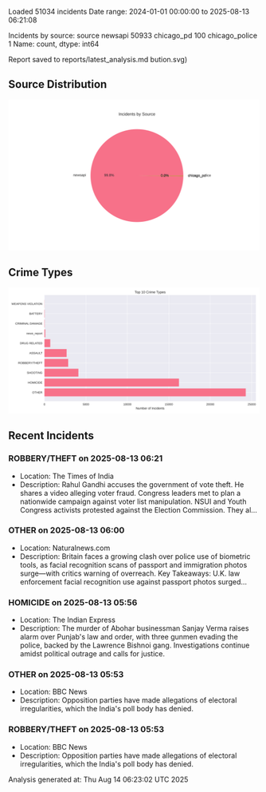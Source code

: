 
Loaded 51034 incidents
Date range: 2024-01-01 00:00:00 to 2025-08-13 06:21:08

Incidents by source:
source
newsapi           50933
chicago_pd          100
chicago_police        1
Name: count, dtype: int64

Report saved to reports/latest_analysis.md
bution.svg)

## Source Distribution
![Source Distribution](images/source_distribution.svg)

## Crime Types
![Crime Types](images/crime_types.svg)

## Recent Incidents

### ROBBERY/THEFT on 2025-08-13 06:21
- Location: The Times of India
- Description: Rahul Gandhi accuses the government of vote theft. He shares a video alleging voter fraud. Congress leaders met to plan a nationwide campaign against voter list manipulation. NSUI and Youth Congress activists protested against the Election Commission. They al…


### OTHER on 2025-08-13 06:00
- Location: Naturalnews.com
- Description: Britain faces a growing clash over police use of biometric tools, as facial recognition scans of passport and immigration photos surge—with critics warning of overreach. Key Takeaways: U.K. law enforcement facial recognition use against passport photos surged…


### HOMICIDE on 2025-08-13 05:56
- Location: The Indian Express
- Description: The murder of Abohar businessman Sanjay Verma raises alarm over Punjab's law and order, with three gunmen evading the police, backed by the Lawrence Bishnoi gang. Investigations continue amidst political outrage and calls for justice.


### OTHER on 2025-08-13 05:53
- Location: BBC News
- Description: Opposition parties have made allegations of electoral irregularities, which the India's poll body has denied.


### ROBBERY/THEFT on 2025-08-13 05:53
- Location: BBC News
- Description: Opposition parties have made allegations of electoral irregularities, which the India's poll body has denied.

Analysis generated at: Thu Aug 14 06:23:02 UTC 2025
